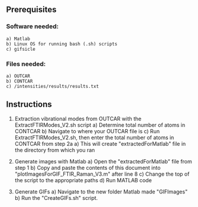 ## Prerequisites
### Software needed:
    a) Matlab
    b) Linux OS for running bash (.sh) scripts
    c) gifsicle

### Files needed:
    a) OUTCAR
    b) CONTCAR
    c) /intensities/results/results.txt

## Instructions
1) Extraction vibrational modes from OUTCAR with the ExtractFTIRModes_V2.sh script 
a) Determine total number of atoms in CONTCAR
b) Navigate to where your OUTCAR file is
c) Run ExtractFTIRModes_V2.sh, then enter the total number of atoms in CONTCAR from step 2a
a) This will create "extractedForMatlab" file in the directory from which you ran 

2) Generate images with Matlab
    a) Open the "extractedForMatlab" file from step 1
    b) Copy and paste the contents of this document into "plotImagesForGIF_FTIR_Raman_V3.m" after line 8
    c) Change the top of the script to the appropriate paths
    d) Run MATLAB code

3) Generate GIFs
    a) Navigate to the new folder Matlab made "GIFImages"
    b) Run the "CreateGIFs.sh" script.
